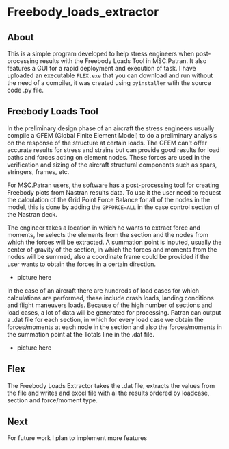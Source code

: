 # Freebody_loads_extractor

## About

This is a simple program developed to help stress engineers when post-processing results with the Freebody Loads Tool in MSC.Patran. It also features a GUI for a rapid deployment and execution of task. I have uploaded an executable `FLEX.exe` that you can download and run without the need of a compiler, it was created using  `pyinstaller` wtih the source code .py file.

## Freebody Loads Tool 

In the preliminary design phase of an aircraft the stress engineers usually compile a GFEM (Global Finite Element Model) to do a preliminary analysis on the response of the structure at certain loads. The GFEM can't offer accurate results for stress and strains but can provide good results for load paths and forces acting on element nodes. These forces are used in the verification and sizing of the aircraft structural components such as spars, stringers, frames, etc.

For MSC.Patran users, the software has a post-processing tool for creating Freebody plots from Nastran results data. To use it the user need to request the calculation of the Grid Point Force Balance  for all of the nodes in the model, this is done by adding the  `GPFORCE=ALL` in the case control section of the Nastran deck.

The engineer takes a location in which he wants to extract force and moments, he selects the elements from the section and the nodes from which the forces will be extracted. A summation point is inputed, usually the center of gravity of the section, in which the forces and moments from the nodes will be summed, also a coordinate frame could be provided if the user wants to obtain the forces in a certain direction.

- picture here

In the case of an aircraft there are hundreds of load cases for which calculations are performed, these include crash loads, landing conditions and flight maneuvers loads. Because of the high number of sections and load cases, a lot of data will be generated for processing. Patran can output a .dat file for each section, in which for every load case we obtain the forces/moments at each node in the section and also the forces/moments in the summation point at the Totals line in the .dat file.

- picture here

## Flex

The Freebody Loads Extractor takes the .dat file, extracts the values from the file and writes and excel file with al the results ordered by loadcase, section and force/moment type.

## Next

For future work I plan to implement more features 